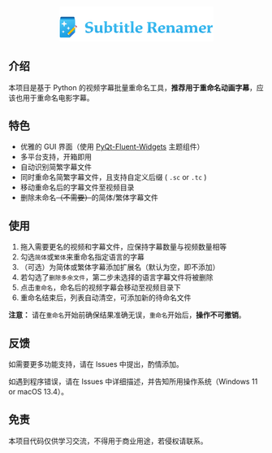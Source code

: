 <p align="center">
    <img src="image/logo.png" width=60%/ alt="">
</p>



## 介绍

本项目是基于 Python 的视频字幕批量重命名工具，**推荐用于重命名动画字幕**，应该也用于重命名电影字幕。

## 特色

- 优雅的 GUI 界面（使用 [PyQt-Fluent-Widgets](https://github.com/zhiyiYo/PyQt-Fluent-Widgets) 主题组件）
- 多平台支持，开箱即用
- 自动识别简繁字幕文件
- 同时重命名简繁字幕文件，且支持自定义后缀 ( `.sc` or `.tc` )
- 移动重命名后的字幕文件至视频目录
- 删除未命名~~（不需要）~~的简体/繁体字幕文件

## 使用

1. 拖入需要更名的视频和字幕文件，应保持字幕数量与视频数量相等
2. 勾选`简体`或`繁体`来重命名指定语言的字幕
3. （可选）为简体或繁体字幕添加扩展名（默认为空，即不添加）
4. 若勾选了`删除多余文件`，第二步未选择的语言字幕文件将被删除
5. 点击`重命名`，命名后的视频字幕会移动至视频目录下
6. 重命名结束后，列表自动清空，可添加新的待命名文件

**注意：** 请在`重命名`开始前确保结果准确无误，`重命名`开始后，**操作不可撤销**。

## 反馈

如需要更多功能支持，请在 Issues 中提出，酌情添加。

如遇到程序错误，请在 Issues 中详细描述，并告知所用操作系统（Windows 11 or macOS 13.4）。

## 免责

本项目代码仅供学习交流，不得用于商业用途，若侵权请联系。
